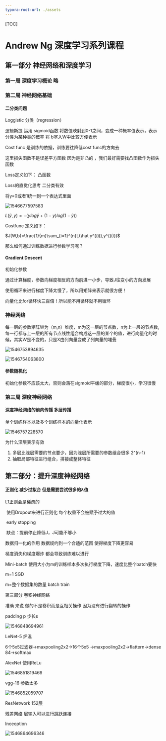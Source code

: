 ```yaml
---
typora-root-url: ./assets
---
```


[TOC]



# Andrew Ng 深度学习系列课程

## 第一部分 神经网络和深度学习

### 第一周 深度学习概论 略

### 第二周 神经网络基础

#### 二分类问题

Loggistic 分类（regression）

逻辑斯提 运用 sigmoid函数 将数值映射到0-1之间，变成一种概率值表示，表示分类为某种类的概率   将 b塞入W中比较方便表示

Cost func 是训练的依据，训练要往降低cost func的方向去

这里损失函数不是误差平方函数 因为是非凸的    ，我们最好需要找凸函数作为损失函数

Loss定义如下： 凸函数   

Loss的直觉化思考   二分类有效

将y=0或者1统一到一个表达式里面

![1546677597583](/1546677597583.png)

$L(\hat y,y)=-(ylog\hat y+(1-y)log(1-\hat y))$

Costfunc 定义如下：

$J(W,b)=\frac{1}{m}\sum_{i=1}^{n}L(\hat y^{(i)},y^{(i)})$

那么如何通过训练数据进行参数学习呢？

#### Gradient Descent 

初始化参数

通过计算梯度，参数向梯度相反的方向前进一小步，导致J往变小的方向发展

使用循环来进行梯度下降太慢了，所以用矩阵来表示就很方便！

向量化比for循环快三百倍！所以能不用循环就不用循环



### 神经网络

每一层的参数矩阵W为（m,n）维度，m为这一层的节点数，n为上一层的节点数,每一行都与上一层的所有节点线性组合构成这一层的某个的值，进行向量化的时候，其实W是不变的，只是X由列向量变成了列向量的堆叠

![1546753894635](/1546753894635.png)

![1546754063800](/1546754063800.png)

#### 参数随机化

初始化参数不应该太大，否则会落在sigmoid平缓的部分，梯度很小，学习很慢 



### 第三周 深度神经网络



#### 深度神经网络的前向传播  多层传播

单个训练样本以及多个训练样本的向量化表示

![1546757228570](/1546757228570.png)

为什么深层表示有效

1. 多层比浅层需要的节点要少，因为浅层所需要的参数组合很多 2^(n-1)
2. 抽取局部特征进行组合，拼接成整体特征 



## 第二部分：提升深度神经网络

#### 正则化   减少过拟合   但是需要尝试很多的λ值

L1正则会是稀疏的    

​	使用Dropout来进行正则化  每个权重不会被赋予过大的值

​	early stopping

​	缺点：提前停止降低J，J可能不够小



数据归一化的作用    数据规约到一个合适的范围 使得梯度下降更容易

梯度消失和梯度爆炸 都会导致训练难以进行



Mini-batch 使用大小为m的训练样本多次执行梯度下降，速度比整个batch要快

m=1  SGD

m=整个数据集的数量      batch train



第三部分  卷积神经网络

准确 来说 做的不是卷积而是互相关操作  因为没有进行翻转的操作

 padding p 步长s 

![1546848694961](/1546848694961.png)

LeNet-5      炉温

6个5x5过滤器->maxpooling2x2->16个5x5  ->maxpooling2x2->flattern->dense 84->softmax   

AlexNet    使用ReLu

![1546851819469](/1546851819469.png)

vgg-16   参数太多

![1546852059707](/1546852059707.png)

ResNetwork   152层

残差网络  层输入可以进行跳跃连接

Inceoption

![1546864696346](/1546864696346.png)